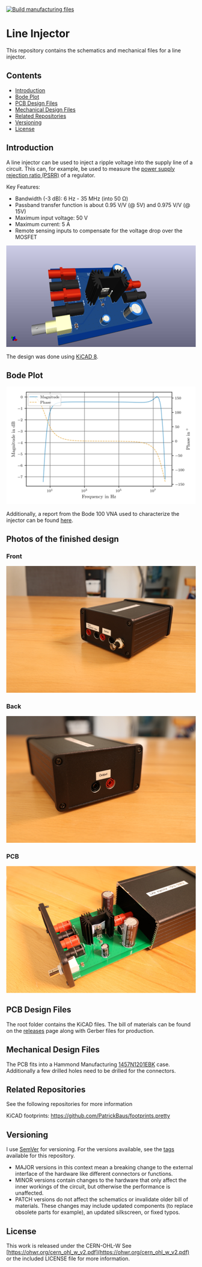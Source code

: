 [![Build manufacturing files](https://github.com/PatrickBaus/line_injector/actions/workflows/ci.yml/badge.svg)](https://github.com/PatrickBaus/line_injector/actions/workflows/ci.yml)
# Line Injector
This repository contains the schematics and mechanical files for a line injector.

## Contents
- [Introduction](#introduction)
- [Bode Plot](#bode-plot)
- [PCB Design Files](#pcb-design-files)
- [Mechanical Design Files](#mechanical-design-files)
- [Related Repositories](#related-repositories)
- [Versioning](#versioning)
- [License](#license)

## Introduction
A line injector can be used to inject a ripple voltage into the supply line of a circuit. This can, for example, be used to measure the [power supply rejection ratio (PSRR)](https://en.wikipedia.org/wiki/Power_supply_rejection_ratio) of a regulator.

Key Features:
 * Bandwidth (-3 dB): 6 Hz - 35 MHz (into 50 Ω)
 * Passband transfer function is about 0.95 V/V (@ 5V) and 0.975 V/V (@ 15V)
 * Maximum input voltage: 50 V
 * Maximum current: 5 A
 * Remote sensing inputs to compensate for the voltage drop over the MOSFET

![Line injector pcb](images/pcb.png)

The design was done using [KiCAD 8](https://www.kicad.org/).

## Bode Plot
![Bode Plot](images/line_injector_bode.png)

Additionally, a report from the Bode 100 VNA used to characterize the injector can be found [here](/supplemental/Line%20Injector_JFW.pdf).

Photos of the finished design
------------------------------

### Front
![Line injector photo front](images/BM1A2124_small.JPG)

### Back
![Line injector photo back](images/BM1A2125_small.JPG)

### PCB
![Line injector photo back](images/BM1A2129_small.JPG)

## PCB Design Files
The root folder contains the KiCAD files. The bill of materials can be found on the [releases](../../releases) page along with Gerber files for production.

## Mechanical Design Files
The PCB fits into a Hammond Manufacturing [1457N1201EBK](https://www.hammfg.com/electronics/small-case/extruded/1457-emi) case. Additionally a few drilled holes need to be drilled for the connectors.

## Related Repositories
See the following repositories for more information

KiCAD footprints: https://github.com/PatrickBaus/footprints.pretty

## Versioning
I use [SemVer](http://semver.org/) for versioning. For the versions available, see the [tags](../../tags) available for this repository.

- MAJOR versions in this context mean a breaking change to the external interface of the hardware like different connectors or functions.
- MINOR versions contain changes to the hardware that only affect the inner workings of the circuit, but otherwise the performance is unaffected.
- PATCH versions do not affect the schematics or invalidate older bill of materials. These changes may include updated components (to replace obsolete parts for example), an updated silkscreen, or fixed typos.

## License
This work is released under the CERN-OHL-W
See [https://ohwr.org/cern_ohl_w_v2.pdf](https://ohwr.org/cern_ohl_w_v2.pdf) or the included LICENSE file for more information.
